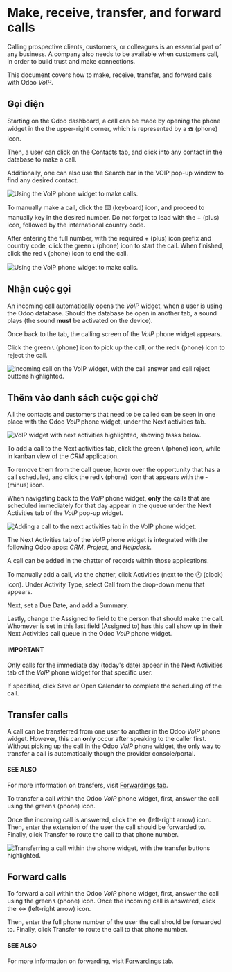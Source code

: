 # Make, receive, transfer, and forward calls

Calling prospective clients, customers, or colleagues is an essential part of any business. A
company also needs to be available when customers call, in order to build trust and make
connections.

This document covers how to make, receive, transfer, and forward calls with Odoo *VoIP*.

## Gọi điện

Starting on the Odoo dashboard, a call can be made by opening the phone widget in the the
upper-right corner, which is represented by a ☎️ (phone) icon.

Then, a user can click on the Contacts tab, and click into any contact in the database
to make a call.

Additionally, one can also use the Search bar in the VOIP pop-up window to
find any desired contact.

![Using the VoIP phone widget to make calls.](../../../_images/widget-operation.png)

To manually make a call, click the ⌨️ (keyboard) icon, and proceed to manually key in
the desired number. Do not forget to lead with the + (plus) icon, followed by the
international country code.

After entering the full number, with the required + (plus) icon prefix and country code,
click the green 📞 (phone) icon to start the call. When finished, click the red
📞 (phone) icon to end the call.

![Using the VoIP phone widget to make calls.](../../../_images/manual-call.png)

## Nhận cuộc gọi

An incoming call automatically opens the *VoIP* widget, when a user is using the Odoo database.
Should the database be open in another tab, a sound plays (the sound **must** be activated on the
device).

Once back to the tab, the calling screen of the *VoIP* phone widget appears.

Click the green 📞 (phone) icon to pick up the call, or the red 📞 (phone)
icon to reject the call.

![Incoming call on the VoIP widget, with the call answer and call reject buttons highlighted.](../../../_images/incoming-call1.png)

## Thêm vào danh sách cuộc gọi chờ

All the contacts and customers that need to be called can be seen in one place with the Odoo *VoIP*
phone widget, under the Next activities tab.

![VoIP widget with next activities highlighted, showing tasks below.](../../../_images/next-activities.png)

To add a call to the Next activities tab, click the green 📞 (phone) icon,
while in kanban view of the *CRM* application.

To remove them from the call queue, hover over the opportunity that has a call scheduled, and click
the red 📞 (phone) icon that appears with the - (minus) icon.

When navigating back to the *VoIP* phone widget, **only** the calls that are scheduled immediately
for that day appear in the queue under the Next Activities tab of the *VoIP* pop-up
widget.

![Adding a call to the next activities tab in the VoIP phone widget.](../../../_images/add-call-queue.png)

The Next Activities tab of the *VoIP* phone widget is integrated with the following Odoo
apps: *CRM*, *Project*, and *Helpdesk*.

A call can be added in the chatter of records within those applications.

To manually add a call, via the chatter, click Activities (next to the 🕗
(clock) icon). Under Activity Type, select Call from the drop-down menu
that appears.

Next, set a Due Date, and add a Summary.

Lastly, change the Assigned to field to the person that should make the call. Whomever
is set in this last field (Assigned to) has this call show up in their Next
Activities call queue in the Odoo *VoIP* phone widget.

#### IMPORTANT
Only calls for the immediate day (today's date) appear in the Next Activities tab of
the *VoIP* phone widget for that specific user.

If specified, click Save or Open Calendar to complete the scheduling of the
call.

## Transfer calls

A call can be transferred from one user to another in the Odoo *VoIP* phone widget. However, this
can **only** occur after speaking to the caller first. Without picking up the call in the Odoo
*VoIP* phone widget, the only way to transfer a call is automatically though the provider
console/portal.

#### SEE ALSO
For more information on transfers, visit [Forwardings tab](axivox/manage_users.md#voip-axivox-forwardings-tab).

To transfer a call within the Odoo *VoIP* phone widget, first, answer the call using the green
📞 (phone) icon.

Once the incoming call is answered, click the ↔ (left-right arrow) icon. Then, enter the
extension of the user the call should be forwarded to. Finally, click Transfer to route
the call to that phone number.

![Transferring a call within the phone widget, with the transfer buttons highlighted.](../../../_images/transfer.png)

## Forward calls

To forward a call within the Odoo *VoIP* phone widget, first, answer the call using the green
📞 (phone) icon. Once the incoming call is answered, click the ↔ (left-right
arrow) icon.

Then, enter the full phone number of the user the call should be forwarded to. Finally, click
Transfer to route the call to that phone number.

#### SEE ALSO
For more information on forwarding, visit [Forwardings tab](axivox/manage_users.md#voip-axivox-forwardings-tab).
